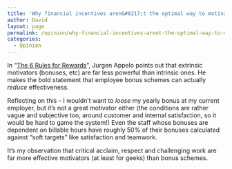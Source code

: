 ```yaml
---
title: 'Why financial incentives aren&#8217;t the optimal way to motivate your knowledge workers'
author: David
layout: page
permalink: /opinion/why-financial-incentives-arent-the-optimal-way-to-motivate-your-knowledge-workers/
categories:
  - Opinion
---
```

In “[The 6 Rules for Rewards][1]”, Jurgen Appelo points out that extrinsic motivators (bonuses, etc) are far less powerful than intrinsic ones. He makes the bold statement that employee bonus schemes can actually *reduce* effectiveness.

Reflecting on this &#8211; I wouldn&#8217;t want to *loose* my yearly bonus at my current employer, but it&#8217;s not a great motivator either (the conditions are rather vague and subjective too, around customer and internal satisfaction, so it would be hard to game the system!) Even the staff whose bonuses are dependent on billable hours have roughly 50% of their bonuses calculated against &#8220;soft targets&#8221; like satisfaction and teamwork.

It&#8217;s my observation that critical acclaim, respect and challenging work are far more effective motivators (at least for geeks) than bonus schemes.

 [1]: https://medium.com/p/dd989716b744
